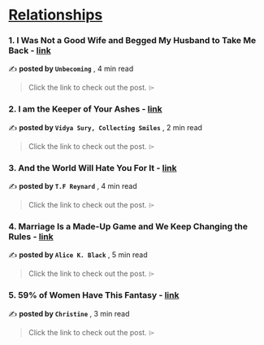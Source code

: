 
<h1><a href=https://medium.com/tag/relationships/recommended target="_blank" rel="noopener noreferrer">Relationships</a></h1>
<h3>1. I Was Not a Good Wife and Begged My Husband to Take Me Back - <a href=https://medium.com/the-narrative-arc/i-was-not-a-good-wife-and-begged-my-husband-to-take-me-back-29bd1f90569b?source=tag_recommended_feed---------0-84----------relationships----------d7cd4298_a415_43d3_9445_28f8e1ec0824------- target="_blank" rel="noopener noreferrer">link</a></h3>

✍️ **posted by `Unbecoming`** <date> , 4 min read</date>

<blockquote>Click the link to check out the post. ⌲</blockquote>

<h3>2. I am the Keeper of Your Ashes - <a href=https://medium.com/imogenes-notebook/i-am-the-keeper-of-your-ashes-61dac33b45a3?source=tag_recommended_feed---------1-107----------relationships----------d7cd4298_a415_43d3_9445_28f8e1ec0824------- target="_blank" rel="noopener noreferrer">link</a></h3>

✍️ **posted by `Vidya Sury, Collecting Smiles`** <date> , 2 min read</date>

<blockquote>Click the link to check out the post. ⌲</blockquote>

<h3>3. And the World Will Hate You For It - <a href=https://medium.com/@tfreynard11/and-the-world-will-hate-you-for-it-2f166c4b9fe5?source=tag_recommended_feed---------2-85----------relationships----------d7cd4298_a415_43d3_9445_28f8e1ec0824------- target="_blank" rel="noopener noreferrer">link</a></h3>

✍️ **posted by `T.F Reynard`** <date> , 4 min read</date>

<blockquote>Click the link to check out the post. ⌲</blockquote>

<h3>4. Marriage Is a Made-Up Game and We Keep Changing the Rules - <a href=https://medium.com/the-virago/marriage-is-a-made-up-game-and-we-keep-changing-the-rules-1a7bd4c6a883?source=tag_recommended_feed---------3-107----------relationships----------d7cd4298_a415_43d3_9445_28f8e1ec0824------- target="_blank" rel="noopener noreferrer">link</a></h3>

✍️ **posted by `Alice K. Black`** <date> , 5 min read</date>

<blockquote>Click the link to check out the post. ⌲</blockquote>

<h3>5. 59% of Women Have This Fantasy - <a href=https://medium.com/illumination/59-of-women-have-this-fantasy-ab04d2283104?source=tag_recommended_feed---------4-85----------relationships----------d7cd4298_a415_43d3_9445_28f8e1ec0824------- target="_blank" rel="noopener noreferrer">link</a></h3>

✍️ **posted by `Christine`** <date> , 3 min read</date>

<blockquote>Click the link to check out the post. ⌲</blockquote>

